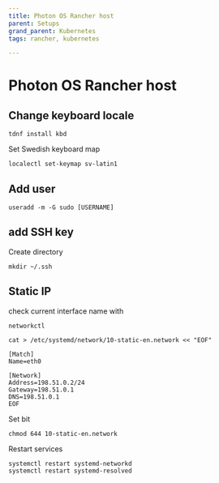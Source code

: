 ```yaml
---
title: Photon OS Rancher host
parent: Setups
grand_parent: Kubernetes
tags: rancher, kubernetes

---
```


# Photon OS Rancher host


## Change keyboard locale
``` 
tdnf install kbd 
```

Set Swedish keyboard map

```
localectl set-keymap sv-latin1
```


## Add user
```
useradd -m -G sudo [USERNAME]
```


## add SSH key
Create directory
```
mkdir ~/.ssh
```

## Static IP
check current interface name with 
```
networkctl
```

```
cat > /etc/systemd/network/10-static-en.network << "EOF"

[Match]
Name=eth0

[Network]
Address=198.51.0.2/24
Gateway=198.51.0.1
DNS=198.51.0.1
EOF
```
Set bit 
```
chmod 644 10-static-en.network
```

Restart services

```
systemctl restart systemd-networkd
systemctl restart systemd-resolved

```
